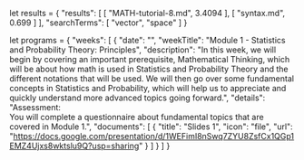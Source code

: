 let results = {
  "results": [
    [
      "MATH-tutorial-8.md", 
      3.4094
    ], 
    [
      "syntax.md", 
      0.699
    ]
  ], 
  "searchTerms": [
    "vector", 
    "space"
  ]
}


let programs = {
  "weeks": [
    {
        "date": "",
        "weekTitle": "Module 1 - Statistics and Probability Theory: Principles",
        "description": "In this week, we will begin by covering an important prerequisite, Mathematical Thinking, which will be about how math is used in Statistics and Probability Theory and the different notations that will be used. We will then go over some fundamental concepts in Statistics and Probability, which will help us to appreciate and quickly understand more advanced topics going forward.",
        "details": "Assessment:<br/> You will complete a questionnaire about fundamental topics that are covered in Module 1.",
        "documents": [
            {
                "title": "Slides 1",
                "icon": "file",
                "url": "https://docs.google.com/presentation/d/1WEFimI8nSwq7ZYU8ZsfCx1QGp1EMZ4Ujxs8wktslu9Q?usp=sharing"
            }
        ]
    }
  ]
}